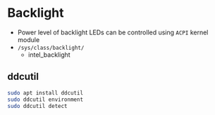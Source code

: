 # Backlight

- Power level of backlight LEDs can be controlled using `ACPI` kernel module
- `/sys/class/backlight/`
  - intel_backlight

## ddcutil

```sh
sudo apt install ddcutil
sudo ddcutil environment
sudo ddcutil detect
```
